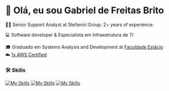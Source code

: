 # 👋 Olá, eu sou Gabriel de Freitas Brito

👨‍💻 Senior Support Analyst at Stefanini Group. 2+ years of experience.

💻 Software developer & Especialista em Infraestrutura de TI

🎓 Graduado em Systems Analysis and Development at [Faculdade Estácio](https://estacio.br/?srsltid=AfmBOopb0g2X2OLuOCCa9sY6bD-FuN6V_C3HzAlE1P0uUYdlX-DWGigS)   
☁️ [1x AWS Certified](https://aws.amazon.com/certification/)    


### 🛠 Skills
[![My Skills](https://skillicons.dev/icons?i=js,html,css,py)](https://skillicons.dev)
[![My Skills](https://skillicons.dev/icons?i=java,mysql,nodejs,figma&theme=light)](https://skillicons.dev)
[![My Skills](https://skillicons.dev/icons?i=aws,postgres,spring,notion)](https://skillicons.dev)




